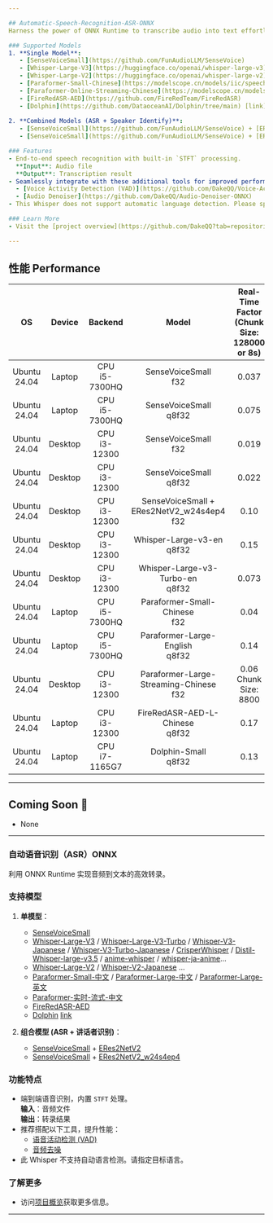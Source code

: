 ```yaml
---

## Automatic-Speech-Recognition-ASR-ONNX  
Harness the power of ONNX Runtime to transcribe audio into text effortlessly.

### Supported Models  
1. **Single Model**:  
   - [SenseVoiceSmall](https://github.com/FunAudioLLM/SenseVoice)
   - [Whisper-Large-V3](https://huggingface.co/openai/whisper-large-v3) / [Whisper-Large-V3-Turbo](https://huggingface.co/openai/whisper-large-v3-turbo) / [Whisper-V3-Japanese](https://huggingface.co/kotoba-tech/kotoba-whisper-v2.0) / [Whisper-V3-Turbo-Japanese](https://huggingface.co/hhim8826/whisper-large-v3-turbo-ja) / [CrisperWhisper](https://github.com/nyrahealth/CrisperWhisper) / [Distil-Whisper-large-v3.5](https://huggingface.co/distil-whisper/distil-large-v3.5) / [anime-whisper](https://huggingface.co/litagin/anime-whisper) / [whisper-ja-anime](https://huggingface.co/efwkjn/whisper-ja-anime-v0.1)...
   - [Whisper-Large-V2](https://huggingface.co/openai/whisper-large-v2) / [Whisper-V2-Japanese](https://huggingface.co/clu-ling/whisper-large-v2-japanese-5k-steps) ...
   - [Paraformer-Small-Chinese](https://modelscope.cn/models/iic/speech_paraformer_asr_nat-zh-cn-16k-common-vocab8358-tensorflow1) / [Paraformer-Large-Chinese](https://modelscope.cn/models/iic/speech_paraformer-large_asr_nat-zh-cn-16k-common-vocab8404-pytorch) / [Paraformer-Large-English](https://modelscope.cn/models/iic/speech_paraformer_asr-en-16k-vocab4199-pytorch)
   - [Paraformer-Online-Streaming-Chinese](https://modelscope.cn/models/iic/speech_paraformer-large_asr_nat-zh-cn-16k-common-vocab8404-online)
   - [FireRedASR-AED](https://github.com/FireRedTeam/FireRedASR)
   - [Dolphin](https://github.com/DataoceanAI/Dolphin/tree/main) [link](https://drive.google.com/drive/folders/1B4ucWr-zos0dUVDqVFLbw-mY7vbYIOip?usp=drive_link)
     
2. **Combined Models (ASR + Speaker Identify)**:  
   - [SenseVoiceSmall](https://github.com/FunAudioLLM/SenseVoice) + [ERes2NetV2](https://modelscope.cn/models/iic/speech_eres2netv2_sv_zh-cn_16k-common/summary)  
   - [SenseVoiceSmall](https://github.com/FunAudioLLM/SenseVoice) + [ERes2NetV2_w24s4ep4](https://modelscope.cn/models/iic/speech_eres2netv2w24s4ep4_sv_zh-cn_16k-common)

### Features  
- End-to-end speech recognition with built-in `STFT` processing.  
  **Input**: Audio file  
  **Output**: Transcription result  
- Seamlessly integrate with these additional tools for improved performance:  
  - [Voice Activity Detection (VAD)](https://github.com/DakeQQ/Voice-Activity-Detection-VAD-ONNX)  
  - [Audio Denoiser](https://github.com/DakeQQ/Audio-Denoiser-ONNX)
- This Whisper does not support automatic language detection. Please specify a target language.

### Learn More  
- Visit the [project overview](https://github.com/DakeQQ?tab=repositories) for further details.

---
```


## 性能 Performance  

| **OS**          | **Device** | **Backend**           | **Model**                                      | **Real-Time Factor**<br>(Chunk Size: 128000 or 8s) |
|:----------------:|:----------:|:---------------------:|:---------------------------------------------:|:--------------------------------------------------:|
| Ubuntu 24.04     | Laptop     | CPU<br>i5-7300HQ     | SenseVoiceSmall<br>f32                           | 0.037                                              |
| Ubuntu 24.04     | Laptop     | CPU<br>i5-7300HQ     | SenseVoiceSmall<br>q8f32                         | 0.075                                              |
| Ubuntu 24.04     | Desktop    | CPU<br>i3-12300      | SenseVoiceSmall<br>f32                           | 0.019                                              |
| Ubuntu 24.04     | Desktop    | CPU<br>i3-12300      | SenseVoiceSmall<br>q8f32                         | 0.022                                              |
| Ubuntu 24.04     | Desktop    | CPU<br>i3-12300      | SenseVoiceSmall + <br>ERes2NetV2_w24s4ep4<br>f32 | 0.10                                               |
| Ubuntu 24.04     | Desktop    | CPU<br>i3-12300      | Whisper-Large-v3-en<br>q8f32                     | 0.15                                               |
| Ubuntu 24.04     | Desktop    | CPU<br>i3-12300      | Whisper-Large-v3-Turbo-en<br>q8f32               | 0.073                                              |
| Ubuntu 24.04     | Laptop     | CPU<br>i5-7300HQ     | Paraformer-Small-Chinese<br>f32                  | 0.04                                               |
| Ubuntu 24.04     | Laptop     | CPU<br>i5-7300HQ     | Paraformer-Large-English<br>q8f32                | 0.14                                               |
| Ubuntu 24.04     | Desktop    | CPU<br>i3-12300      | Paraformer-Large-Streaming-Chinese<br>f32        | 0.06 <br> Chunk Size: 8800                         |
| Ubuntu 24.04     | Laptop     | CPU<br>i3-12300      | FireRedASR-AED-L-Chinese<br>q8f32                | 0.17                                               |
| Ubuntu 24.04     | Laptop     | CPU<br>i7-1165G7     | Dolphin-Small<br>q8f32                           | 0.13                                               |

---

## Coming Soon 🚀  
- None


---

### 自动语音识别（ASR）ONNX  
利用 ONNX Runtime 实现音频到文本的高效转录。

### 支持模型  
1. **单模型**：  
   - [SenseVoiceSmall](https://github.com/FunAudioLLM/SenseVoice)
   - [Whisper-Large-V3](https://huggingface.co/openai/whisper-large-v3) / [Whisper-Large-V3-Turbo](https://huggingface.co/openai/whisper-large-v3-turbo) / [Whisper-V3-Japanese](https://huggingface.co/kotoba-tech/kotoba-whisper-v2.0) / [Whisper-V3-Turbo-Japanese](https://huggingface.co/hhim8826/whisper-large-v3-turbo-ja) / [CrisperWhisper](https://github.com/nyrahealth/CrisperWhisper) / [Distil-Whisper-large-v3.5](https://huggingface.co/distil-whisper/distil-large-v3.5) / [anime-whisper](https://huggingface.co/litagin/anime-whisper) / [whisper-ja-anime](https://huggingface.co/efwkjn/whisper-ja-anime-v0.1)...
   - [Whisper-Large-V2](https://huggingface.co/openai/whisper-large-v2) / [Whisper-V2-Japanese](https://huggingface.co/clu-ling/whisper-large-v2-japanese-5k-steps) ...
   - [Paraformer-Small-中文](https://modelscope.cn/models/iic/speech_paraformer_asr_nat-zh-cn-16k-common-vocab8358-tensorflow1) / [Paraformer-Large-中文](https://modelscope.cn/models/iic/speech_paraformer-large_asr_nat-zh-cn-16k-common-vocab8404-pytorch) / [Paraformer-Large-英文](https://modelscope.cn/models/iic/speech_paraformer_asr-en-16k-vocab4199-pytorch)
   - [Paraformer-实时-流式-中文](https://modelscope.cn/models/iic/speech_paraformer-large_asr_nat-zh-cn-16k-common-vocab8404-online)
   - [FireRedASR-AED](https://github.com/FireRedTeam/FireRedASR)
   - [Dolphin](https://github.com/DataoceanAI/Dolphin/tree/main) [link](https://drive.google.com/drive/folders/1B4ucWr-zos0dUVDqVFLbw-mY7vbYIOip?usp=drive_link)

2. **组合模型 (ASR + 讲话者识别)**：  
   - [SenseVoiceSmall](https://github.com/FunAudioLLM/SenseVoice) + [ERes2NetV2](https://modelscope.cn/models/iic/speech_eres2netv2_sv_zh-cn_16k-common/summary)  
   - [SenseVoiceSmall](https://github.com/FunAudioLLM/SenseVoice) + [ERes2NetV2_w24s4ep4](https://modelscope.cn/models/iic/speech_eres2netv2w24s4ep4_sv_zh-cn_16k-common)  

### 功能特点  
- 端到端语音识别，内置 `STFT` 处理。  
  **输入**：音频文件  
  **输出**：转录结果  
- 推荐搭配以下工具，提升性能：  
  - [语音活动检测 (VAD)](https://github.com/DakeQQ/Voice-Activity-Detection-VAD-ONNX)  
  - [音频去噪](https://github.com/DakeQQ/Audio-Denoiser-ONNX)
- 此 Whisper 不支持自动语言检测。请指定目标语言。

### 了解更多  
- 访问[项目概览](https://github.com/DakeQQ?tab=repositories)获取更多信息。

---
